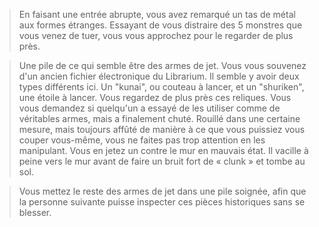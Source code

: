 > En faisant une entrée abrupte, vous avez remarqué un tas de métal aux formes étranges. Essayant de vous distraire des 5 monstres que vous venez de tuer, vous vous approchez pour le regarder de plus près.
  
> Une pile de ce qui semble être des armes de jet. Vous vous souvenez d'un ancien fichier électronique du Librarium. Il semble y avoir deux types différents ici. Un "kunai", ou couteau à lancer, et un "shuriken", une étoile à lancer. Vous regardez de plus près ces reliques. Vous vous demandez si quelqu'un a essayé de les utiliser comme de véritables armes, mais a finalement chuté. Rouillé dans une certaine mesure, mais toujours affûté de manière à ce que vous puissiez vous couper vous-même, vous ne faites pas trop attention en les manipulant. Vous en jetez un contre le mur en mauvais état. Il vacille à peine vers le mur avant de faire un bruit fort de « clunk » et tombe au sol.

> Vous mettez le reste des armes de jet dans une pile soignée, afin que la personne suivante puisse inspecter ces pièces historiques sans se blesser.
